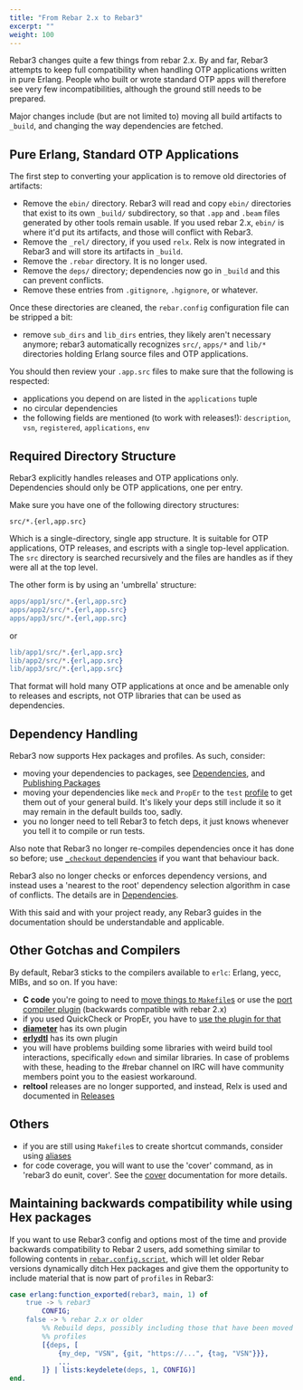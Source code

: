 ```yaml
---
title: "From Rebar 2.x to Rebar3"
excerpt: ""
weight: 100
---
```


Rebar3 changes quite a few things from rebar 2.x. By and far, Rebar3 attempts to keep full compatibility when handling OTP applications written in pure Erlang. People who built or wrote standard OTP apps will therefore see very few incompatibilities, although the ground still needs to be prepared.

Major changes include (but are not limited to) moving all build artifacts to `_build`, and changing the way dependencies are fetched.

## Pure Erlang, Standard OTP Applications

The first step to converting your application is to remove old directories of artifacts:

- Remove the `ebin/` directory. Rebar3 will read and copy `ebin/` directories that exist to its own `_build/` subdirectory, so that `.app` and `.beam` files generated by other tools remain usable. If you used rebar 2.x, `ebin/` is where it'd put its artifacts, and those will conflict with Rebar3.
- Remove the `_rel/` directory, if you used `relx`. Relx is now integrated in Rebar3 and will store its artifacts in `_build`.
- Remove the `.rebar` directory. It is no longer used.
- Remove the `deps/` directory; dependencies now go in `_build` and this can prevent conflicts.
- Remove these entries from `.gitignore`, `.hgignore`, or whatever.

Once these directories are cleaned, the `rebar.config` configuration file can be stripped a bit:

- remove `sub_dirs` and `lib_dirs` entries, they likely aren't necessary anymore; rebar3 automatically recognizes `src/`, `apps/*` and `lib/*` directories holding Erlang source files and OTP applications.

You should then review your `.app.src` files to make sure that the following is respected:

- applications you depend on are listed in the `applications` tuple
- no circular dependencies
- the following fields are mentioned (to work with releases!): `description`, `vsn`, `registered`, `applications`, `env`

## Required Directory Structure

Rebar3 explicitly handles releases and OTP applications only. Dependencies should only be OTP applications, one per entry.

Make sure you have one of the following directory structures:

```shell
src/*.{erl,app.src}
```

Which is a single-directory, single app structure. It is suitable for OTP applications, OTP releases, and escripts with a single top-level application. The `src` directory is searched recursively and the files are handles as if they were all at the top level.

The other form is by using an 'umbrella' structure:

```erlang
apps/app1/src/*.{erl,app.src}
apps/app2/src/*.{erl,app.src}
apps/app3/src/*.{erl,app.src}
```

or

```erlang
lib/app1/src/*.{erl,app.src}
lib/app2/src/*.{erl,app.src}
lib/app3/src/*.{erl,app.src}
```

That format will hold many OTP applications at once and be amenable only to releases and escripts, not OTP libraries that can be used as dependencies.

## Dependency Handling

Rebar3 now supports Hex packages and profiles. As such, consider:

- moving your dependencies to packages, see [Dependencies](/docs/configuration/dependencies), and [Publishing Packages](/docs/package_management/publishing-packages)
- moving your dependencies like `meck` and `PropEr` to the `test` [profile](/docs/configuration/profiles) to get them out of your general build. It's likely your deps still include it so it may remain in the default builds too, sadly.
- you no longer need to tell Rebar3 to fetch deps, it just knows whenever you tell it to compile or run tests.

Also note that Rebar3 no longer re-compiles dependencies once it has done so before; use [`_checkout` dependencies](/docs/configuration/dependencies#checkout-dependencies) if you want that behaviour back.

Rebar3 also no longer checks or enforces dependency versions, and instead uses a 'nearest to the root' dependency selection algorithm in case of conflicts. The details are in [Dependencies](/docs/configuration/dependencies).

With this said and with your project ready, any Rebar3 guides in the documentation should be understandable and applicable.

## Other Gotchas and Compilers

By default, Rebar3 sticks to the compilers available to `erlc`: Erlang, yecc, MIBs, and so on. If you have:

- **C code** you're going to need to [move things to `Makefile`s](/docs/tutorials/building_cc_cpp) or use the [port compiler plugin](/docs/configuration/plugins/#port-compiler) (backwards compatible with rebar 2.x)
- if you used QuickCheck or PropEr, you have to [use the plugin for that](/docs/configuration/plugins/#recommended-plugins)
- [**diameter**](/docs/configuration/plugins/#diameter) has its own plugin
- [**erlydtl**](/docs/configuration/plugins/#erlydtl) has its own plugin
- you will have problems building some libraries with weird build tool interactions, specifically `edown` and similar libraries. In case of problems with these, heading to the #rebar channel on IRC will have community members point you to the easiest workaround.
- **reltool** releases are no longer supported, and instead, Relx is used and documented in [Releases](/docs/deployment/releases)

## Others

- if you are still using `Makefile`s to create shortcut commands, consider using [aliases](/docs/configuration/plugins/#alias)
- for code coverage, you will want to use the 'cover' command, as in 'rebar3 do eunit, cover'. See the [cover](/docs/commands#cover) documentation for more details.

## Maintaining backwards compatibility while using Hex packages

If you want to use Rebar3 config and options most of the time and provide backwards compatibility to Rebar 2 users, add something similar to following contents in [`rebar.config.script`](/docs/configuration/config_script), which will let older Rebar versions dynamically ditch Hex packages and give them the opportunity to include material that is now part of `profiles` in Rebar3:

```erlang
case erlang:function_exported(rebar3, main, 1) of
    true -> % rebar3
        CONFIG;
    false -> % rebar 2.x or older
        %% Rebuild deps, possibly including those that have been moved to
        %% profiles
        [{deps, [
            {my_dep, "VSN", {git, "https://...", {tag, "VSN"}}},
            ...
        ]} | lists:keydelete(deps, 1, CONFIG)]
end.
```
